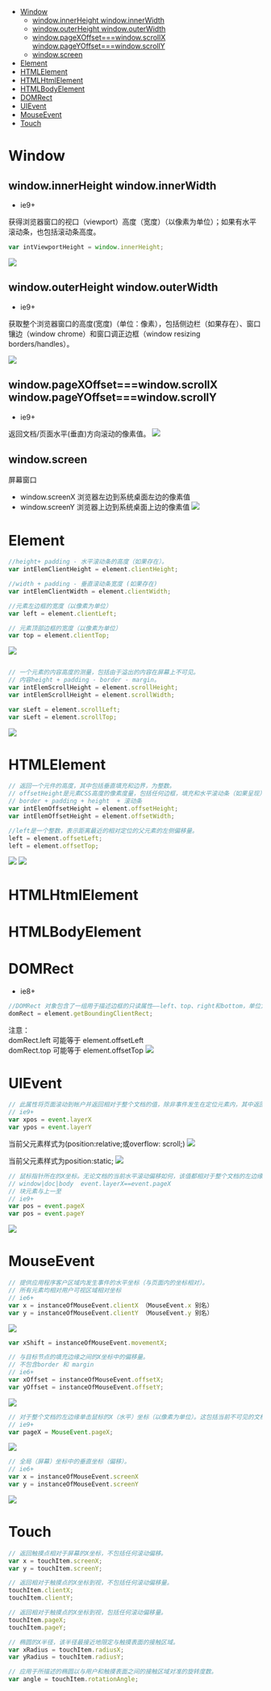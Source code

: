 
<!-- TOC -->

- [Window](#window)
  - [window.innerHeight window.innerWidth](#windowinnerheight-windowinnerwidth)
  - [window.outerHeight window.outerWidth](#windowouterheight-windowouterwidth)
  - [window.pageXOffset===window.scrollX window.pageYOffset===window.scrollY](#windowpagexoffsetwindowscrollx-windowpageyoffsetwindowscrolly)
  - [window.screen](#windowscreen)
- [Element](#element)
- [HTMLElement](#htmlelement)
- [HTMLHtmlElement](#htmlhtmlelement)
- [HTMLBodyElement](#htmlbodyelement)
- [DOMRect](#domrect)
- [UIEvent](#uievent)
- [MouseEvent](#mouseevent)
- [Touch](#touch)

<!-- /TOC -->

# Window
## window.innerHeight window.innerWidth

* ie9+  

获得浏览器窗口的视口（viewport）高度（宽度）（以像素为单位）；如果有水平滚动条，也包括滚动条高度。

```js
var intViewportHeight = window.innerHeight;
```
![](./images/rect1.png)

## window.outerHeight window.outerWidth

* ie9+ 

获取整个浏览器窗口的高度(宽度)（单位：像素），包括侧边栏（如果存在）、窗口镶边（window chrome）和窗口调正边框（window resizing borders/handles）。

![](./images/rect2.png)

## window.pageXOffset===window.scrollX window.pageYOffset===window.scrollY

* ie9+

返回文档/页面水平(垂直)方向滚动的像素值。
![](./images/rect3.png)

## window.screen

屏幕窗口

* window.screenX 浏览器左边到系统桌面左边的像素值
* window.screenY 浏览器上边到系统桌面上边的像素值
![](./images/rect4.png)
# Element

```js
//height+ padding - 水平滚动条的高度（如果存在）。
var intElemClientHeight = element.clientHeight;

//width + padding - 垂直滚动条宽度 (如果存在)
var intElemClientWidth = element.clientWidth;

//元素左边框的宽度（以像素为单位）
var left = element.clientLeft;

// 元素顶部边框的宽度（以像素为单位）
var top = element.clientTop;

```
![](./images/rect6.png)
```js

// 一个元素的内容高度的测量，包括由于溢出的内容在屏幕上不可见。
// 内容height + padding - border - margin。
var intElemScrollHeight = element.scrollHeight;
var intElemScrollHeight = element.scrollWidth;

var sLeft = element.scrollLeft;
var sLeft = element.scrollTop;
```
![](./images/rect7.png)
# HTMLElement

```js
// 返回一个元件的高度，其中包括垂直填充和边界，为整数。
// offsetHeight是元素CSS高度的像素度量，包括任何边框，填充和水平滚动条（如果呈现）
// border + padding + height  + 滚动条
var intElemOffsetHeight = element.offsetHeight;
var intElemOffsetHeight = element.offsetWidth;

//left是一个整数，表示距离最近的相对定位的父元素的左侧偏移量。
left = element.offsetLeft;  
left = element.offsetTop;
```
![](./images/rect8.png)
![](./images/rect9.png)
# HTMLHtmlElement
# HTMLBodyElement

# DOMRect

* ie8+

```js
//DOMRect 对象包含了一组用于描述边框的只读属性——left、top、right和bottom，单位为像素。除了 width 和 height 外的属性都是相对于视口的左上角位置而言的。
domRect = element.getBoundingClientRect;
```

注意：  
domRect.left 可能等于 element.offsetLeft  
domRect.top 可能等于 element.offsetTop
![](./images/rect10.png)
# UIEvent

```js
// 此属性将页面滚动到帐户并返回相对于整个文档的值，除非事件发生在定位元素内，其中返回值相对于定位元素的左上角。
// ie9+
var xpos = event.layerX
var ypos = event.layerY
```
当前父元素样式为(position:relative;或overflow: scroll;)
![](./images/rect11.png)

当前父元素样式为position:static;
![](./images/rect12.png)
```js
// 鼠标指针所在的X坐标。无论文档的当前水平滚动偏移如何，该值都相对于整个文档的左边缘。
// window|doc|body  event.layerX==event.pageX
// 块元素与上一至
// ie9+
var pos = event.pageX
var pos = event.pageY
```
![](./images/rect13.png)
# MouseEvent

```js
// 提供应用程序客户区域内发生事件的水平坐标（与页面内的坐标相对）。
// 所有元素均相对用户可视区域相对坐标
// ie6+
var x = instanceOfMouseEvent.clientX （MouseEvent.x 别名）
var y = instanceOfMouseEvent.clientY （MouseEvent.y 别名）

```
![](./images/rect14.png)
```js
var xShift = instanceOfMouseEvent.movementX;
```

```js
// 与目标节点的填充边缘之间的X坐标中的偏移量。
// 不包含border 和 margin 
// ie6+
var xOffset = instanceOfMouseEvent.offsetX;
var yOffset = instanceOfMouseEvent.offsetY;
```
![](./images/rect15.png)
```js
// 对于整个文档的左边缘单击鼠标的X（水平）坐标（以像素为单位）。这包括当前不可见的文档的任何部分。
// ie9+
var pageX = MouseEvent.pageX;
```
![](./images/rect13.png)
```js
// 全局（屏幕）坐标中的垂直坐标（偏移）。
// ie6+
var x = instanceOfMouseEvent.screenX
var y = instanceOfMouseEvent.screenY
```
![](./images/rect16.png)
# Touch

```js
// 返回触摸点相对于屏幕的X坐标，不包括任何滚动偏移。
var x = touchItem.screenX;
var y = touchItem.screenY;
```

```js
// 返回相对于触摸点的X坐标到视，不包括任何滚动偏移量。
touchItem.clientX;
touchItem.clientY;
```

```js
// 返回相对于触摸点的X坐标到视，包括任何滚动偏移量。
touchItem.pageX;
touchItem.pageY;
```
```js
// 椭圆的X半径，该半径最接近地限定与触摸表面的接触区域。
var xRadius = touchItem.radiusX;
var yRadius = touchItem.radiusY;
```

```js
// 应用于所描述的椭圆以与用户和触摸表面之间的接触区域对准的旋转度数。
var angle = touchItem.rotationAngle;
```